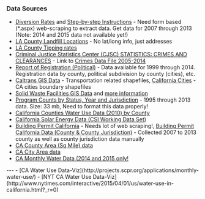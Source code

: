 <div class='alert alert-success'>
<h3>Data Sources</h3>

- [Diversion Rates](http://www.calrecycle.ca.gov/LGCentral/Reports/jurisdiction/diversiondisposal.aspx) and [Step-by-step Instructions](http://www.calrecycle.ca.gov/LGCentral/DivMeasure/StepByStep.htm) - Need form based (*.aspx) web-scraping to extract data. Get data for 2007 through 2013 (Note: 2014 and 2015 data not available yet!)
- [LA County Landfill Locations](http://www.laalmanac.com/environment/ev04.htm) - No lat/long info, just addresses
- [LA County Tipping rates](http://lacsd.org/solidwaste/swfacilities/solid_waste_disposal_and_recyclables_rates.asp)
- [Criminal Justice Statistics Center (CJSC) STATISTICS: CRIMES AND CLEARANCES](https://oag.ca.gov/crime/cjsc/stats/crimes-clearances) - Link to [Crimes Data File 2005-2014](https://oag.ca.gov/sites/all/files/agweb/pdfs/cjsc/stats/crimes_data_2005-2014.zip)
- [Report of Registration (Political)](http://www.sos.ca.gov/elections/report-registration/) - Data available for 1999 through 2014. Registration data by county, political subdivision by county (cities), etc.
- [Caltrans GIS Data](http://www.dot.ca.gov/hq/tsip/gis/datalibrary/) - Transportation related shapefiles, [California Cities](http://www.dot.ca.gov/hq/tsip/gis/datalibrary/Metadata/cities.html) - CA cities boundary shapefiles
- [Solid Waste Facilities GIS Data](http://www.calrecycle.ca.gov/Files/SWFacilities/Directory/SwisGis.txt) and [more information](http://www.calrecycle.ca.gov/swfacilities/directory/Search.aspx)
- [Program Counts by Status, Year and Jurisdiction](http://www.calrecycle.ca.gov/LGCentral/Reports/Viewer.aspx?P=ReportName%3dDPProgramCountsByStatusYearJuris%26GeoAreaType%3dJurisdiction%26ProgramSearchType%3dProgram%26JurisdictionIDs%3d%26ProgramIDs%3d%26ReportYears%3d%26ProgramStatusIDs%3d%26GeoAreaDisplay%3dAll%26ProgramSearchDisplay%3dAll%26ReportYearDisplay%3dAll%26ProgramStatusDisplay%3dAll%26CountyIDs%3d%26ComponentIDs%3d) - 1995 through 2013 data. Size: 33 mb, Need to format this data properly!
- [California Counties Water Use Data (2010) by County](http://ca.water.usgs.gov/water_use/2010-california-water-use.html)
- [California Solar Energy Data (CSI Working Data Set)](https://www.californiasolarstatistics.ca.gov/data_downloads/)
- [Building Permit California](http://censtats.census.gov/bldg/bldgprmt.shtml) - Needs lot of web scraping!, [Building Permit California Data (County & County Jurisdiction)](http://socds.huduser.org/permits/) - Collected 2007 to 2013 county as well as county jurisdiction data manually
- [CA County Area (Sq Mile) data](http://www.indexmundi.com/facts/united-states/quick-facts/california/land-area#table)  
- [CA City Area data](https://en.wikipedia.org/wiki/List_of_cities_and_towns_in_California)
- [CA Monthly Water Data (2014 and 2015 only!](http://www.waterboards.ca.gov/water_issues/programs/conservation_portal/conservation_reporting.shtml#monthly_archive)
</div>
---
- [CA Water Use Data-Viz](http://projects.scpr.org/applications/monthly-water-use/)
- [NYT CA Water Use Data-Viz](http://www.nytimes.com/interactive/2015/04/01/us/water-use-in-california.html?_r=0)
